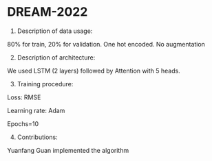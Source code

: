 # DREAM-2022

1. Description of data usage:

80% for train, 20% for validation. One hot encoded. No augmentation

2. Description of architecture:

We used LSTM (2 layers) followed by Attention with 5 heads.

3. Training procedure:

Loss: RMSE

Learning rate: Adam 

Epochs=10

4. Contributions:

Yuanfang Guan implemented the algorithm
